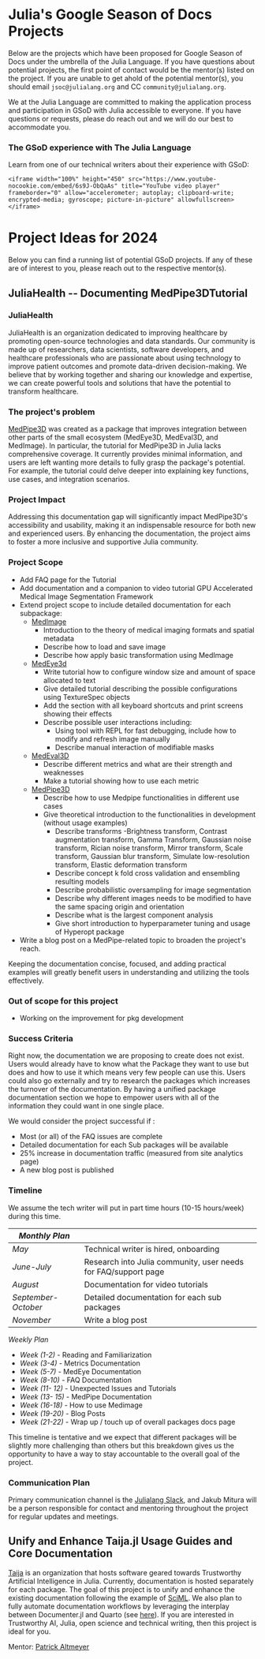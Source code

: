 # Julia's Google Season of Docs Projects

Below are the projects which have been proposed for Google Season of Docs under the umbrella of the Julia Language. If you have questions about potential projects, the first point of contact would be the mentor(s) listed on the project. If you are unable to get ahold of the potential mentor(s), you should email `jsoc@julialang.org` and CC `community@julialang.org`.

We at the Julia Language are committed to making the application process and participation in GSoD with Julia accessible to everyone. If you have questions or requests, please do reach out and we will do our best to accommodate you.

### The GSoD experience with The Julia Language

Learn from one of our technical writers about their experience with GSoD:
~~~
<iframe width="100%" height="450" src="https://www.youtube-nocookie.com/embed/6s9J-ObQaAs" title="YouTube video player" frameborder="0" allow="accelerometer; autoplay; clipboard-write; encrypted-media; gyroscope; picture-in-picture" allowfullscreen></iframe>
~~~

# Project Ideas for 2024

Below you can find a running list of potential GSoD projects. If any of these are of interest to you, please reach out to the respective mentor(s).


## JuliaHealth -- Documenting MedPipe3DTutorial

### JuliaHealth

JuliaHealth is an organization dedicated to improving healthcare by promoting open-source technologies and data standards. Our community is made up of researchers, data scientists, software developers, and healthcare professionals who are passionate about using technology to improve patient outcomes and promote data-driven decision-making. We believe that by working together and sharing our knowledge and expertise, we can create powerful tools and solutions that have the potential to transform healthcare.

### The project's problem

[MedPipe3D](https://github.com/JuliaHealth/MedPipe3DTutorial) was created as a package that improves integration between other parts of the small ecosystem (MedEye3D, MedEval3D, and MedImage). In particular, the tutorial for MedPipe3D in Julia lacks comprehensive coverage. It currently provides minimal information, and users are left wanting more details to fully grasp the package's potential. For example, the tutorial could delve deeper into explaining key functions, use cases, and integration scenarios.

### Project Impact

Addressing this documentation gap will significantly impact MedPipe3D's accessibility and usability, making it an indispensable resource for both new and experienced users. By enhancing the documentation, the project aims to foster a more inclusive and supportive Julia community.

### Project Scope

* Add FAQ page for the Tutorial
* Add documentation and a companion to video tutorial GPU Accelerated Medical Image Segmentation Framework
* Extend project scope to include detailed documentation for each subpackage:
   * [MedImage](https://github.com/JuliaHealth/MedImage.jl)
      * Introduction to the theory of medical imaging formats and spatial metadata
      * Describe how to load and save image
      * Describe how apply basic transformation using MedImage
   * [MedEye3d](https://github.com/JuliaHealth/MedEye3d.jl)
      * Write tutorial how to configure window size and amount of space allocated to text
      * Give detailed tutorial describing the possible configurations using TextureSpec objects
      * Add the section with all keyboard shortcuts and print screens showing their effects
      * Describe possible user interactions including:
         * Using tool with REPL for fast debugging, include how to modify and refresh image manually
         * Describe manual interaction of modifiable masks
   * [MedEval3D](https://github.com/JuliaHealth/MedEval3D.jl)
      * Describe different metrics and what are their strength and weaknesses
      * Make a tutorial showing how to use each metric
   * [MedPipe3D](https://github.com/JuliaHealth/MedPipe3D.jl)
      * Describe how to use Medpipe functionalities in different use cases
      * Give theoretical introduction to the functionalities in development (without usage examples)
         * Describe transforms -Brightness transform, Contrast augmentation transform, Gamma Transform, Gaussian noise transform, Rician noise transform, Mirror transform, Scale transform, Gaussian blur transform, Simulate low-resolution transform, Elastic deformation transform
         * Describe concept k fold cross validation and ensembling resulting models
         * Describe probabilistic oversampling for image segmentation
         * Describe why different images needs to be modified to have the same spacing origin and orientation
         * Describe what is the largest component analysis
         * Give short introduction to hyperparameter tuning and usage of Hyperopt package
* Write a blog post on a MedPipe-related topic to broaden the project's reach.

Keeping the documentation concise, focused, and adding practical examples will greatly benefit users in understanding and utilizing the tools effectively.

### Out of scope for this project

* Working on the improvement for pkg development

### Success Criteria

Right now, the documentation we are proposing to create does not exist. Users would already have to know what the Package they want to use but does and how to use it which means very few people can use this. Users could also go externally and try to research the packages which increases the turnover of the documentation. By having a unified package documentation section we hope to empower users with all of the information they could want in one single place.

We would consider the project successful if :
* Most (or all) of the FAQ issues are complete
* Detailed documentation for each Sub packages will be available
* 25% increase in documentation traffic (measured from site analytics page)
* A new blog post is published

### Timeline

We assume the tech writer will put in part time hours (10-15 hours/week) during this time.

| *Monthly Plan* | |
|---|---|
| *May*	| Technical writer is hired, onboarding|
| *June-July*	| Research into Julia community, user needs for FAQ/support page|
| *August*	| Documentation for video tutorials|
| *September-October* |	Detailed documentation for each sub packages|
| *November* |	Write a blog post|

*Weekly Plan*
* *Week (1-2)* - Reading and Familiarization
* *Week (3-4)* - Metrics Documentation
* *Week (5-7)* - MedEye Documentation
* *Week (8-10)* - FAQ Documentation
* *Week (11- 12)* - Unexpected Issues and Tutorials
* *Week (13- 15)* - MedPipe Documentation
* *Week (16-18)* - How to use Medimage
* *Week (19-20)* - Blog Posts
* *Week (21-22)* - Wrap up / touch up of overall packages docs page

This timeline is tentative and we expect that different packages will be slightly more challenging than others but this breakdown gives us the opportunity to have a way to stay accountable to the overall goal of the project.

### Communication Plan
Primary communication channel is the [Julialang Slack](https://julialang.org/slack/), and Jakub Mitura will be a person responsible for contact and mentoring throughout the project for regular updates and meetings. 


## Unify and Enhance Taija.jl Usage Guides and Core Documentation

[Taija](https://github.com/JuliaTrustworthyAI) is an organization that hosts software geared towards Trustworthy Artificial Intelligence in Julia. Currently, documentation is hosted separately for each package. The goal of this project is to unify and enhance the existing documentation following the example of [SciML](https://docs.sciml.ai/Overview/stable/). We also plan to fully automate documentation workflows by leveraging the interplay between Documenter.jl and Quarto (see [here](https://forem.julialang.org/kellertuer/render-quarto-tutorials-in-documenterjl-with-github-actions-3fo)). If you are interested in Trustworthy AI, Julia, open science and technical writing, then this project is ideal for you. 

Mentor: [Patrick Altmeyer](https://github.com/pat-alt)
